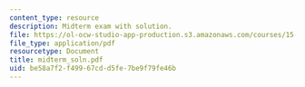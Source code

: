 ```yaml
---
content_type: resource
description: Midterm exam with solution.
file: https://ol-ocw-studio-app-production.s3.amazonaws.com/courses/15-511-financial-accounting-summer-2004/be58a7f2f49967cdd5fe7be9f79fe46b_midterm_soln.pdf
file_type: application/pdf
resourcetype: Document
title: midterm_soln.pdf
uid: be58a7f2-f499-67cd-d5fe-7be9f79fe46b
---
```

